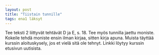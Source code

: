 ```yaml
---
layout: post
title: "Tiistain tunnille"
tags: ena1 läksyt
---
```


Tee teksti 2 liittyvät tehtävät D ja E, s. 18. Tee myös tunnilla jaettu moniste. Kokeile tehdä moniste ensin ilman kirjaa, sitten kirja apuna. Muista täyttää kurssin aloituskysely, jos et vielä sitä ole tehnyt. Linkki löytyy kurssin etusivun uutisista.